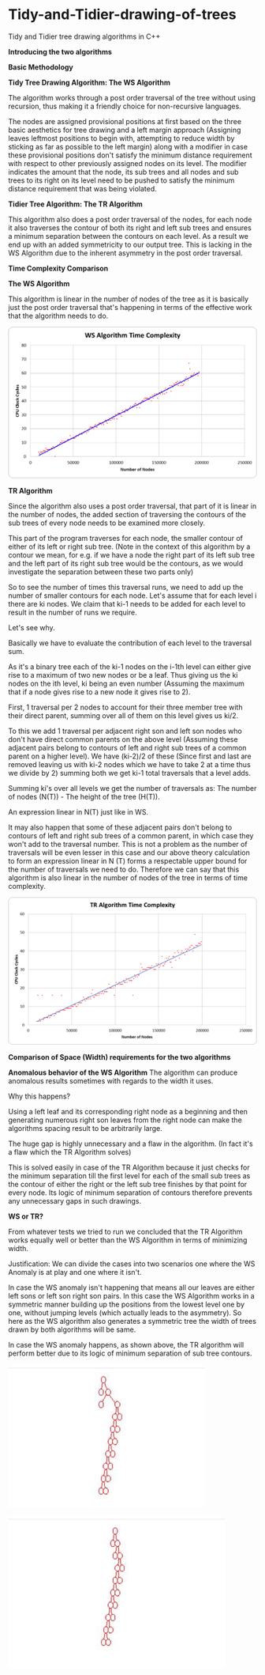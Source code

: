 # Tidy-and-Tidier-drawing-of-trees
Tidy and Tidier tree drawing algorithms in C++

**Introducing the two algorithms**

**Basic Methodology**

**Tidy Tree Drawing Algorithm: The WS Algorithm**

The algorithm works through a post order traversal of the tree without using recursion, thus making it a friendly choice for non-recursive languages.

The nodes are assigned provisional positions at first based on the three basic aesthetics for tree drawing and a left margin approach (Assigning leaves leftmost positions to begin with, attempting to reduce width by sticking as far as possible to the left margin) along with a modifier in case these provisional positions don't satisfy the minimum distance requirement with respect to other previously assigned nodes on its level. The modifier indicates the amount that the node, its sub trees and all nodes and sub trees to its right on its level need to be pushed to satisfy the minimum distance requirement that was being violated.

**Tidier Tree Algorithm: The TR Algorithm**

This algorithm also does a post order traversal of the nodes, for each node it also traverses the contour of both its right and left sub trees and ensures a minimum separation between the contours on each level. As a result we end up with an added symmetricity to our output tree. This is lacking in the WS Algorithm due to the inherent asymmetry in the post order traversal.

**Time Complexity Comparison**

**The WS Algorithm**

This algorithm is linear in the number of nodes of the tree as it is basically just the post order traversal that's happening in terms of the effective work that the algorithm needs to do. 

![Alt text](image1.png?raw=true "Title")

**TR Algorithm**

Since the algorithm also uses a post order traversal, that part of it is linear in the number of nodes, the added section of traversing the contours of the sub trees of every node needs to be examined more closely.

This part of the program traverses for each node, the smaller contour of either of its left or right sub tree. (Note in the context of this algorithm by a contour we mean, for e.g. if we have a node the right part of its left sub tree and the left part of its right sub tree would be the contours, as we would investigate the separation between these two parts only)

So to see the number of times this traversal runs, we need to add up the number of smaller contours for each node. Let's assume that for each level i there are ki nodes. We claim that ki-1 needs to be added for each level to result in the number of runs we require.

Let's see why.

Basically we have to evaluate the contribution of each level to the traversal sum.

As it's a binary tree each of the ki-1 nodes on the i-1th level can either give rise to a maximum of two new nodes or be a leaf. Thus giving us the ki nodes on the ith level, ki being an even number (Assuming the maximum that if a node gives rise to a new node it gives rise to 2).

First, 1 traversal per 2 nodes to account for their three member tree with their direct parent, summing over all of them on this level gives us ki/2.

To this we add 1 traversal per adjacent right son and left son nodes who don't have direct common parents on the above level (Assuming these adjacent pairs belong to contours of left and right sub trees of a common parent on a higher level). We have (ki-2)/2 of these (Since first and last are removed leaving us with ki-2 nodes which we have to take 2 at a time thus we divide by 2) summing both we get ki-1 total traversals that a level adds.

Summing ki's over all levels we get the number of traversals as: The number of nodes (N(T)) - The height of the tree (H(T)).

An expression linear in N(T) just like in WS.

It may also happen that some of these adjacent pairs don't belong to contours of left and right sub trees of a common parent, in which case they won't add to the traversal number. This is not a problem as the number of traversals will be even lesser in this case and our above theory calculation to form an expression linear in N (T) forms a respectable upper bound for the number of traversals we need to do. Therefore we can say that this algorithm is also linear in the number of nodes of the tree in terms of time complexity.

![Alt text](image2.png?raw=true "Title")

**Comparison of Space (Width) requirements for the two algorithms**

**Anomalous behavior of the WS Algorithm**
The algorithm can produce anomalous results sometimes with regards to the width it uses.

Why this happens?

Using a left leaf and its corresponding right node as a beginning and then generating numerous right son leaves from the right node can make the algorithms spacing result to be arbitrarily large.

The huge gap is highly unnecessary and a flaw in the algorithm. (In fact it's a flaw which the TR Algorithm solves)

This is solved easily in case of the TR Algorithm because it just checks for the minimum separation till the first level for each of the small sub trees as the contour of either the right or the left sub tree finishes by that point for every node. Its logic of minimum separation of contours therefore prevents any unnecessary gaps in such drawings.

**WS or TR?**

From whatever tests we tried to run we concluded that the TR Algorithm works equally well or better than the WS Algorithm in terms of minimizing width.

Justification: We can divide the cases into two scenarios one where the WS Anomaly is at play and one where it isn't.

In case the WS anomaly isn't happening that means all our leaves are either left sons or left son right son pairs. In this case the WS Algorithm works in a symmetric manner building up the positions from the lowest level one by one, without jumping levels (which actually leads to the asymmetry). So here as the WS algorithm also generates a symmetric tree the width of trees drawn by both algorithms will be same.

In case the WS anomaly happens, as shown above, the TR algorithm will perform better due to its logic of minimum separation of sub tree contours.

![Alt text](image3.jpeg?raw=true "Title")

![Alt text](image4.jpeg?raw=true "Title")





